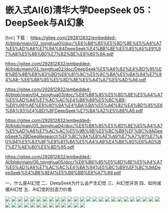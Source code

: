 嵌入式AI(6)清华大学DeepSeek 05：DeepSeek与AI幻象
===
[toc]
下载：
https://gitee.com/292812832/embedded-AI/blob/main/02_tsinghua01/doc/%E6%B8%85%E5%8D%8E%E5%A4%A7%E5%AD%A6%E7%9A%84DeepSeek%E4%BB%8E%E5%85%A5%E9%97%A8%E5%88%B0%E7%B2%BE%E9%80%9A.pdf

https://gitee.com/292812832/embedded-AI/blob/main/03_tsinghua02/doc/DeepSeek%E5%A6%82%E4%BD%95%E8%B5%8B%E8%83%BD%E8%81%8C%E5%9C%BA%E5%BA%94%E7%94%A8-%E6%B8%85%E5%8D%8E%E5%A4%A7%E5%AD%A6.pdf

https://gitee.com/292812832/embedded-AI/blob/main/04_tsinghua03/doc/%E6%B8%85%E5%8D%8E%E5%A4%A7%E5%AD%A6%E7%AC%AC%E4%B8%89%E5%BC%B9-%E6%99%AE%E9%80%9A%E4%BA%BA%E5%A6%82%E4%BD%95%E6%8A%93%E4%BD%8FDeepSeek%E7%BA%A2%E5%88%A9.pdf

https://gitee.com/292812832/embedded-AI/blob/main/05_tsinghua04/doc/%E6%B8%85%E5%8D%8E%E5%A4%A7%E5%AD%A6%E7%AC%AC%E5%9B%9B%E5%BC%B9%EF%BC%9ADeepSeek%2BDeepResearch%EF%BC%9A%E8%AE%A9%E7%A7%91%E7%A0%94%E5%83%8F%E8%81%8A%E5%A4%A9%E4%B8%80%E6%A0%B7%E7%AE%80%E5%8D%95.pdf

https://gitee.com/292812832/embedded-AI/blob/main/06_tsinghua05/doc/%E6%B8%85%E5%8D%8E%E5%A4%A7%E5%AD%A6%E7%AC%AC%E4%BA%94%E5%BC%B9%EF%BC%9ADeepSeek%E4%B8%8EAI%E5%B9%BB%E8%A7%89.pdf

一、什么是AI幻觉
二、DeepSeek为什么会产生幻觉
三、AI幻觉评测
四、如何减缓AI幻觉
五、AI幻觉的创造力价值

![](./images/1.png)
![](./images/2.png)
![](./images/3.png)
![](./images/4.png)
![](./images/5.png)
![](./images/6.png)
![](./images/7.png)
![](./images/8.png)
![](./images/9.png)
![](./images/10.png)
![](./images/11.png)
![](./images/12.png)
![](./images/13.png)
![](./images/14.png)
![](./images/15.png)
![](./images/16.png)
![](./images/17.png)
![](./images/18.png)
![](./images/19.png)
![](./images/20.png)
![](./images/21.png)
![](./images/22.png)
![](./images/23.png)
![](./images/24.png)
![](./images/25.png)
![](./images/26.png)
![](./images/27.png)
![](./images/28.png)
![](./images/29.png)
![](./images/30.png)
![](./images/31.png)
![](./images/32.png)
![](./images/33.png)
![](./images/34.png)
![](./images/35.png)
![](./images/36.png)
![](./images/37.png)
![](./images/38.png)
